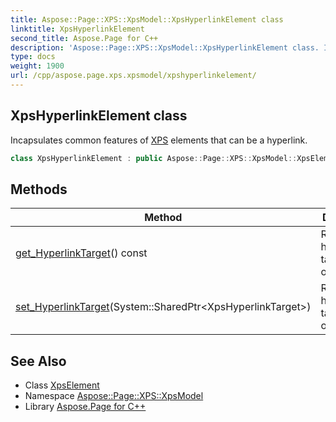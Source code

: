 ```yaml
---
title: Aspose::Page::XPS::XpsModel::XpsHyperlinkElement class
linktitle: XpsHyperlinkElement
second_title: Aspose.Page for C++
description: 'Aspose::Page::XPS::XpsModel::XpsHyperlinkElement class. Incapsulates common features of XPS elements that can be a hyperlink in C++.'
type: docs
weight: 1900
url: /cpp/aspose.page.xps.xpsmodel/xpshyperlinkelement/
---
```

## XpsHyperlinkElement class


Incapsulates common features of [XPS](../../aspose.page.xps/) elements that can be a hyperlink.

```cpp
class XpsHyperlinkElement : public Aspose::Page::XPS::XpsModel::XpsElement
```

## Methods

| Method | Description |
| --- | --- |
| [get_HyperlinkTarget](./get_hyperlinktarget/)() const | Returns/sets hyperlink target object. |
| [set_HyperlinkTarget](./set_hyperlinktarget/)(System::SharedPtr\<XpsHyperlinkTarget\>) | Returns/sets hyperlink target object. |
## See Also

* Class [XpsElement](../xpselement/)
* Namespace [Aspose::Page::XPS::XpsModel](../)
* Library [Aspose.Page for C++](../../)
